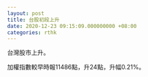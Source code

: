 ```yaml
---
layout: post
title: 台股初段上升
date: 2020-12-23 09:15:09.000000000 +08:00
categories: rthk
---
```


台灣股市上升。

加權指數較早時報11486點，升24點，升幅0.21%。
